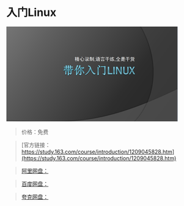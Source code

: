 # 入门Linux

![img](../../../assets/study163/free/81b9fbda10844b04b6d8faf2999e8e07.png)

> 价格：免费

> [官方链接：https://study.163.com/course/introduction/1209045828.htm](https://study.163.com/course/introduction/1209045828.htm)

> [阿里网盘：]()

> [百度网盘：]()

> [夸克网盘：]()
